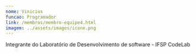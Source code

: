 ```yaml
---
nome: Vinicius
funcao: Programador
link: /membros/membro-equipe4.html
imagem: ../assets/images/icone.png
---
```

Integrante do Laboratório de Desenvolvimento de software - IFSP CodeLab